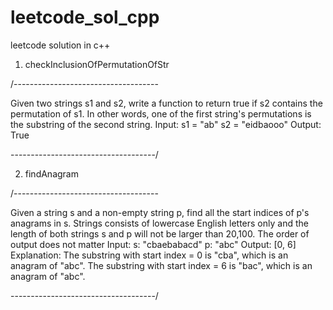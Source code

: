 # leetcode_sol_cpp
leetcode solution in c++
1. checkInclusionOfPermutationOfStr

/------------------------------------

Given two strings s1 and s2, write a function to return true if s2 contains the permutation of s1. In other words, one of the first string's permutations is the substring of the second string.
Input: s1 = "ab" s2 = "eidbaooo"
Output: True

------------------------------------/

2. findAnagram

/------------------------------------

Given a string s and a non-empty string p, find all the start indices of p's anagrams in s.
Strings consists of lowercase English letters only and the length of both strings s and p will not be larger than 20,100.
The order of output does not matter 
Input:
s: "cbaebabacd" p: "abc"
Output: [0, 6]  
Explanation:
The substring with start index = 0 is "cba", which is an anagram of "abc".
The substring with start index = 6 is "bac", which is an anagram of "abc".


------------------------------------/
